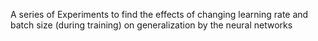 A series of Experiments to find the effects of changing learning rate and batch size (during training) on generalization by the neural networks
